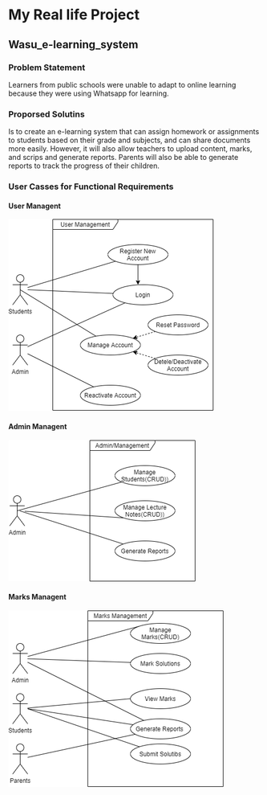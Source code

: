 # My Real life Project

## Wasu_e-learning_system

### Problem Statement 


Learners from public schools were unable to adapt to online learning because they were using Whatsapp for learning. 

### Proporsed Solutins 

Is to create an e-learning system that can assign homework or assignments to students based on their grade and subjects, and can share documents more easily. However, it will also allow teachers to upload content, marks, and scrips and generate reports. Parents will also be able to generate reports to track the progress of their children. 

### User Casses for Functional Requirements

#### User Managent

![](wasu_e-learning_system/usercases/UserM.png)

#### Admin Managent

![](wasu_e-learning_system/usercases/admin.png)
#### Marks Managent

![](wasu_e-learning_system/usercases/marksM.png)
